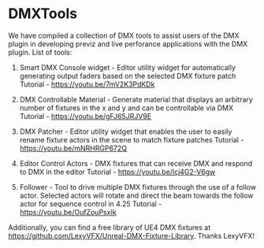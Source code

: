 # DMXTools

We have compiled a collection of DMX tools to assist users of the DMX plugin in developing previz and live perforance applications with the DMX plugin.
List of tools:
1. Smart DMX Console widget - Editor utility widget for automatically generating output faders based on the selected DMX fixture patch
Tutorial - https://youtu.be/7mV2K3PdKDk

2. DMX Controllable Material - Generate material that displays an arbitrary number of fixtures in the x and y and can be controllable via DMX
Tutorial - https://youtu.be/gFJ65JRJV9E

3. DMX Patcher - Editor utility widget that enables the user to easily rename fixture actors in the scene to match fixture patches
Tutorial - https://youtu.be/mNRHRGP672Q

4. Editor Control Actors - DMX fixtures that can receive DMX and respond to DMX in the editor
Tutorial - https://youtu.be/lcj4G2-V6gw

5. Follower - Tool to drive multiple DMX fixtures through the use of a follow actor. Selected actors will rotate and direct the beam towards the follow actor for sequence control in 4.25
Tutorial - https://youtu.be/OufZouPsxIk

Additionally, you can find a free library of UE4 DMX fixtures at https://github.com/LexyVFX/Unreal-DMX-Fixture-Library. Thanks LexyVFX!
